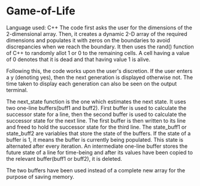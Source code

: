 # Game-of-Life
Language used: C++
The code first asks the user for the dimensions of the 2-dimensional array. Then, it creates a dynamic 2-D array of the required dimensions and populates it with zeros on the boundaries to avoid discrepancies when we reach the boundary.
It then uses the rand() function of C++ to randomly allot 1 or 0 to the remaining cells. A cell having a value of 0 denotes that it is dead and that having value 1 is alive.

Following this, the code works upon the user's discretion. If the user enters a y (denoting yes), then the next generation is displayed otherwise not. The time taken to display each generation can also be seen on the output terminal.

The next_state function is the one which estimates the next state. It uses two one-line buffers(buff1 and buff2). First buffer is used to calculate the successor state for a line, then the second buffer is used to calculate the successor state for the next line. The first buffer is then written to its line and freed to hold the successor state for the third line. The state_buff1 or state_buff2 are variables that store the state of the buffers. If the state of a buffer is 1, it means the buffer is currently being populated. This state is alternated after every iteration. 
An intermediate one-line buffer stores the future state of a line for time-being and after its values have been copied to the relevant buffer(buff1 or buff2), it is deleted. 

The two buffers have been used instead of a complete new array for the purpose of saving memory. 
